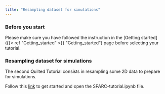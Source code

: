 ```yaml
---
title: "Resampling dataset for simulations"
---
```

### **Before you start**
Please make sure you have followed the instruction in the [Getting started]({{< ref "Getting_started" >}} "Getting_started") page before selecting your tutorial.


### **Resampling dataset for simulations**
The second Quilted Tutorial consists in resampling some 2D data to prepare for simulations. 

Follow this [link](http://127.0.0.1:8888/lab/tree/tutorial-2) to get started and open the SPARC-tutorial.ipynb file.


